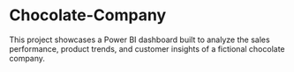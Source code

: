 # Chocolate-Company
This project showcases a Power BI dashboard built to analyze the sales performance, product trends, and customer insights of a fictional chocolate company.
